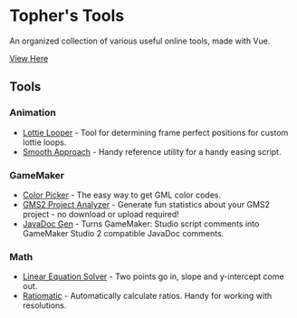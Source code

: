# Topher's Tools

An organized collection of various useful online tools, made with Vue.

[View Here](https://chrisanselmo.com/tools/)

## Tools

### Animation

- [Lottie Looper](./src/tools/animation/lottie-looper) - Tool for determining frame perfect positions for custom lottie loops.
- [Smooth Approach](./src/tools/animation/smooth-approach) - Handy reference utility for a handy easing script.

### GameMaker

- [Color Picker](./src/tools/gamemaker/color-picker) - The easy way to get GML color codes.
- [GMS2 Project Analyzer](./src/tools/gamemaker/project-analyzer) - Generate fun statistics about your GMS2 project - no download or upload required!
- [JavaDoc Gen](./src/tools/gamemaker/javadoc-gen) - Turns GameMaker: Studio script comments into GameMaker Studio 2 compatible JavaDoc comments.

### Math

- [Linear Equation Solver](./src/tools/math/linear-equation-solver) - Two points go in, slope and y-intercept come out.
- [Ratiomatic](./src/tools/math/ratiomatic) - Automatically calculate ratios. Handy for working with resolutions.
